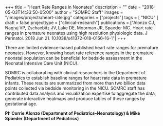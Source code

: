 +++
title = "Heart Rate Ranges in Neonates"
description = ""
date = "2018-05-03T14:33:50-05:00"
author = "SOMRC Staff"
images = "/images/projects/heart-rate.jpg"
categories = ["projects"]
tags = [
    "NICU"
]
draft = false
projecttype = ["clinical-research"]
publications = ["Alonzo CJ, Nagraj VP, Zschaebitz JV, Lake DE, Moorman JR, Spaeder MC. Heart rate ranges in premature neonates using high resolution physiologic data. J Perinatol. 2018 Jun 21. 10.1038/s41372-018-0156-16-1"]
+++

There are limited evidence-based published heart rate ranges for premature neonates. However, knowing heart rate reference ranges in the premature neonatal population can be beneficial for bedside assessment in the Neonatal Intensive Care Unit (NICU).

SOMRC is collaborating with clinical researchers in the Department of Pediatrics to establish baseline ranges for heart rate data in premature infants. These results are summarized from more than two billion data points collected via bedside monitoring in the NICU. SOMRC staff has contributed data analysis and visualization expertise to aggregate the data, generate interactive heatmaps and produce tables of these ranges by gestational age.

**PI: Corrie Alonzo (Department of Pediatrics–Neonatology) & Mike Spaeder (Department of Pediatrics)**